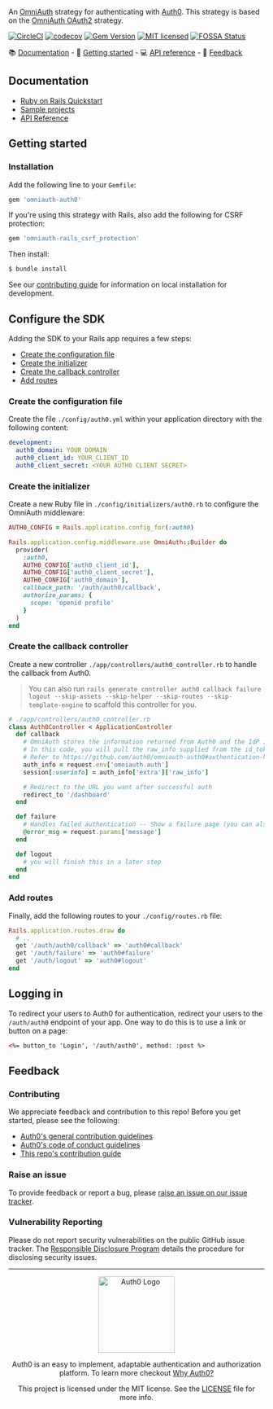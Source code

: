An [OmniAuth](https://github.com/intridea/omniauth) strategy for authenticating with [Auth0](https://auth0.com). This strategy is based on the [OmniAuth OAuth2](https://github.com/omniauth/omniauth-oauth2) strategy.

[![CircleCI](https://img.shields.io/circleci/project/github/auth0/omniauth-auth0/master.svg)](https://circleci.com/gh/auth0/omniauth-auth0)
[![codecov](https://codecov.io/gh/auth0/omniauth-auth0/branch/master/graph/badge.svg)](https://codecov.io/gh/auth0/omniauth-auth0)
[![Gem Version](https://badge.fury.io/rb/omniauth-auth0.svg)](https://badge.fury.io/rb/omniauth-auth0)
[![MIT licensed](https://img.shields.io/dub/l/vibe-d.svg?style=flat)](https://github.com/auth0/omniauth-auth0/blob/master/LICENSE)
[![FOSSA Status](https://app.fossa.com/api/projects/git%2Bgithub.com%2Fauth0%2Fomniauth-auth0.svg?type=shield)](https://app.fossa.com/projects/git%2Bgithub.com%2Fauth0%2Fomniauth-auth0?ref=badge_shield)

<div>
📚 <a href="#documentation">Documentation</a> - 🚀 <a href="#getting-started">Getting started</a> - 💻 <a href="https://www.rubydoc.info/gems/omniauth-auth0">API reference</a> - 💬 <a href="#feedback">Feedback</a>
</div>

## Documentation

- [Ruby on Rails Quickstart](https://auth0.com/docs/quickstart/webapp/rails)
- [Sample projects](https://github.com/auth0-samples/auth0-rubyonrails-sample)
- [API Reference](https://www.rubydoc.info/gems/omniauth-auth0)

## Getting started

### Installation

Add the following line to your `Gemfile`:

```ruby
gem 'omniauth-auth0'
```

If you're using this strategy with Rails, also add the following for CSRF protection:

```ruby
gem 'omniauth-rails_csrf_protection'
```

Then install:

```bash
$ bundle install
```

See our [contributing guide](CONTRIBUTING.md) for information on local installation for development.

## Configure the SDK

Adding the SDK to your Rails app requires a few steps:

- [Create the configuration file](#create-the-configuration-file)
- [Create the initializer](#create-the-initializer)
- [Create the callback controller](#create-the-callback-controller)
- [Add routes](#add-routes)

### Create the configuration file

Create the file `./config/auth0.yml` within your application directory with the following content:

```yml
development:
  auth0_domain: YOUR_DOMAIN
  auth0_client_id: YOUR_CLIENT_ID
  auth0_client_secret: <YOUR AUTH0 CLIENT SECRET>
```

### Create the initializer

Create a new Ruby file in `./config/initializers/auth0.rb` to configure the OmniAuth middleware:

```ruby
AUTH0_CONFIG = Rails.application.config_for(:auth0)

Rails.application.config.middleware.use OmniAuth::Builder do
  provider(
    :auth0,
    AUTH0_CONFIG['auth0_client_id'],
    AUTH0_CONFIG['auth0_client_secret'],
    AUTH0_CONFIG['auth0_domain'],
    callback_path: '/auth/auth0/callback',
    authorize_params: {
      scope: 'openid profile'
    }
  )
end
```

### Create the callback controller

Create a new controller `./app/controllers/auth0_controller.rb` to handle the callback from Auth0.

> You can also run `rails generate controller auth0 callback failure logout --skip-assets --skip-helper --skip-routes --skip-template-engine` to scaffold this controller for you.

```ruby
# ./app/controllers/auth0_controller.rb
class Auth0Controller < ApplicationController
  def callback
    # OmniAuth stores the information returned from Auth0 and the IdP in request.env['omniauth.auth'].
    # In this code, you will pull the raw_info supplied from the id_token and assign it to the session.
    # Refer to https://github.com/auth0/omniauth-auth0#authentication-hash for complete information on 'omniauth.auth' contents.
    auth_info = request.env['omniauth.auth']
    session[:userinfo] = auth_info['extra']['raw_info']

    # Redirect to the URL you want after successful auth
    redirect_to '/dashboard'
  end

  def failure
    # Handles failed authentication -- Show a failure page (you can also handle with a redirect)
    @error_msg = request.params['message']
  end

  def logout
    # you will finish this in a later step
  end
end
```

### Add routes

Finally, add the following routes to your `./config/routes.rb` file:

```ruby
Rails.application.routes.draw do
  # ..
  get '/auth/auth0/callback' => 'auth0#callback'
  get '/auth/failure' => 'auth0#failure'
  get '/auth/logout' => 'auth0#logout'
end
```

## Logging in

To redirect your users to Auth0 for authentication, redirect your users to the `/auth/auth0` endpoint of your app. One way to do this is to use a link or button on a page:

```html
<%= button_to 'Login', '/auth/auth0', method: :post %>
```

## Feedback

### Contributing

We appreciate feedback and contribution to this repo! Before you get started, please see the following:

- [Auth0's general contribution guidelines](https://github.com/auth0/open-source-template/blob/master/GENERAL-CONTRIBUTING.md)
- [Auth0's code of conduct guidelines](https://github.com/auth0/open-source-template/blob/master/CODE-OF-CONDUCT.md)
- [This repo's contribution guide](https://github.com/auth0/omniauth-auth0/blob/master/CONTRIBUTING.md)

### Raise an issue

To provide feedback or report a bug, please [raise an issue on our issue tracker](https://github.com/auth0/omniauth-auth0/issues).

### Vulnerability Reporting

Please do not report security vulnerabilities on the public GitHub issue tracker. The [Responsible Disclosure Program](https://auth0.com/whitehat) details the procedure for disclosing security issues.

---

<p align="center">
  <picture>
    <source media="(prefers-color-scheme: dark)" srcset="https://cdn.auth0.com/website/sdks/logos/auth0_dark_mode.png" width="150">
    <source media="(prefers-color-scheme: light)" srcset="https://cdn.auth0.com/website/sdks/logos/auth0_light_mode.png" width="150">
    <img alt="Auth0 Logo" src="https://cdn.auth0.com/website/sdks/logos/auth0_light_mode.png" width="150">
  </picture>
</p>
<p align="center">
  Auth0 is an easy to implement, adaptable authentication and authorization platform. To learn more checkout <a href="https://auth0.com/why-auth0">Why Auth0?</a>
</p>
<p align="center">
  This project is licensed under the MIT license. See the <a href="https://github.com/auth0/omniauth-auth0/blob/master/LICENSE"> LICENSE</a> file for more info.
</p>
